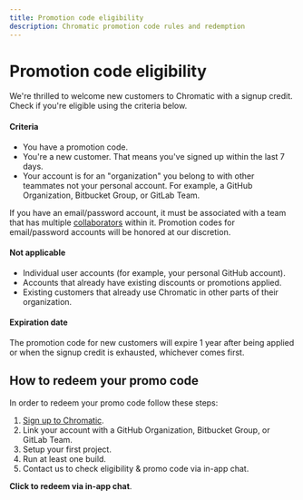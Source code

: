 ```yaml
---
title: Promotion code eligibility
description: Chromatic promotion code rules and redemption
---
```


# Promotion code eligibility

We're thrilled to welcome new customers to Chromatic with a signup credit. Check if you're eligible using the criteria below.

#### Criteria

- You have a promotion code.
- You're a new customer. That means you've signed up within the last 7 days.
- Your account is for an "organization" you belong to with other teammates not your personal account. For example, a GitHub Organization, Bitbucket Group, or GitLab Team.

<div class="aside">

If you have an email/password account, it must be associated with a team that has multiple [collaborators](/docs/collaborators) within it. Promotion codes for email/password accounts will be honored at our discretion.

</div>

#### Not applicable

- Individual user accounts (for example, your personal GitHub account).
- Accounts that already have existing discounts or promotions applied.
- Existing customers that already use Chromatic in other parts of their organization.

#### Expiration date

The promotion code for new customers will expire 1 year after being applied or when the signup credit is exhausted, whichever comes first.

## How to redeem your promo code

In order to redeem your promo code follow these steps:

1. [Sign up to Chromatic](/start?startWithSignup=true).
2. Link your account with a GitHub Organization, Bitbucket Group, or GitLab Team.
3. Setup your first project.
4. Run at least one build.
5. Contact us to check eligibility & promo code via in-app chat.

<a class="intercom-promotion-code-qualification-bot"><b>Click to redeem via in-app chat</b></a>.
